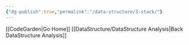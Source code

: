 ```yaml
---
{"dg-publish":true,"permalink":"/data-structure/3-stack/"}
---
```


[[CodeGarden\|Go Home]]
[[DataStructure/DataStructure Analysis\|Back DataStructure Analysis]]